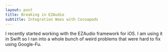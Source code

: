 ```yaml
---
layout: post
title: Breaking in EZAudio
subtitle: Integration Woes with Cocoapods
---
```


I recently started working with the EZAudio framework for iOS. I am using it in Swift so I ran into a whole bunch of weird problems that were hard to fix using Google-Fu.